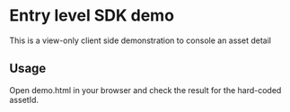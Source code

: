 # Entry level SDK demo 

This is a view-only client side demonstration to console an asset detail

## Usage 

Open demo.html in your browser and check the result for the hard-coded assetId.
